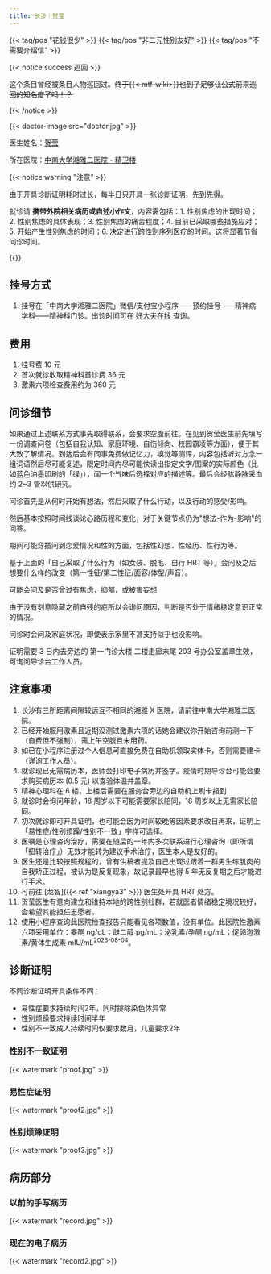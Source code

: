 ```yaml
---
title: 长沙｜贺莹
---
```


{{< tag/pos "花钱很少" >}} {{< tag/pos "非二元性别友好" >}}  {{< tag/pos "不需要介绍信" >}}

{{< notice success 巡回 >}}

这个条目曾经被条目人物巡回过。~~终于{{< mtf-wiki>}}也到了足够让公式前来巡回的知名度了吗！？~~

<!-- 这段话还有一个意思是，这篇文章被医生本人亲自审订过，修改之前请三思。 -->

{{< /notice >}}

{{< doctor-image src="doctor.jpg" >}}

医生姓名：[贺莹](https://www.guahao.com/expert/819738df-5ae6-4bc3-83df-aad260927d97000)

所在医院：[中南大学湘雅二医院 - 精卫楼](https://amap.com/place/B0FFGCX8WS)

{{< notice warning "注意" >}}

由于开具诊断证明耗时过长，每半日只开具一张诊断证明，先到先得。

就诊请 **携带外院相关病历或自述小作文**，内容需包括：1. 性别焦虑的出现时间；2. 性别焦虑的具体表现；3. 性别焦虑的痛苦程度；4. 目前已采取哪些措施应对；5. 开始产生性别焦虑的时间；6. 决定进行跨性别序列医疗的时间。这将显著节省问诊时间。

{{</notice>}}

## 挂号方式

1. 挂号在「中南大学湘雅二医院」微信/支付宝小程序——预约挂号——精神病学科——精神科门诊。出诊时间可在 [好大夫在线](https://www.haodf.com/doctor/9032039827/xinxi-menzhen.html) 查询。

## 费用

1. 挂号费 10 元
1. 首次就诊收取精神科首诊费 36 元
1. 激素六项检查费用约为 360 元

## 问诊细节

如果通过上述联系方式事先取得联系，会要求空腹前往。在见到贺莹医生前先填写一份调查问卷（包括自我认知、家庭环境、自伤倾向、校园霸凌等方面），便于其大致了解情况。到达后会有同事免费做记忆力，嗅觉等测评，内容包括听对方念一组词语然后尽可能复述，限定时间内尽可能快读出指定文字/图案的实际颜色（比如蓝色油墨印刷的「绿」），闻一个气味后选择对应的描述等。最后会经肱静脉采血约 2~3 管以供研究。

问诊首先是从何时开始有想法，然后采取了什么行动，以及行动的感受/影响。

然后基本按照时间线谈论心路历程和变化，对于关键节点仍为"想法-作为-影响"的问答。

期间可能穿插问到恋爱情况和性的方面，包括性幻想、性经历、性行为等。

基于上面的「自己采取了什么行为（如女装、脱毛、自行 HRT 等）」会问及之后想要什么样的改变（第一性征/第二性征/面容/体型/声音）。

可能会问及是否曾过有焦虑，抑郁，或被害妄想

由于没有刻意隐藏之前自残的疤所以会询问原因，判断是否处于情绪稳定意识正常的情况。

问诊时会问及家庭状况，即使表示家里不甚支持似乎也没影响。

证明需要 3 日内去旁边的 第一门诊大楼 二楼走廊末尾 203 号办公室盖章生效，可询问导诊台工作人员。

## 注意事项

1. 长沙有三所距离间隔较远互不相同的湘雅 X 医院，请前往中南大学湘雅二医院。
1. 已经开始服用激素且近期没测过激素六项的话她会建议你开始咨询前测一下（自费但不强制），需上午空腹且未用药。
1. 如已在小程序注册过个人信息可直接免费在自助机领取实体卡，否则需要建卡（详询工作人员）。
1. 就诊现已无需病历本，医师会打印电子病历并签字。疫情时期导诊台可能会要求购买病历本 (0.5 元) 以查验体温并盖章。
1. 精神心理科在 6 楼，上楼后需要在服务台旁边的自助机上刷卡报到
1. 就诊时会询问年龄，18 周岁以下可能需要家长陪同，18 周岁以上无需家长陪同。
1. 初次就诊即可开具证明，也可能会因为时间较晚等因素要求改日再来，证明上「易性症/性别烦躁/性别不一致」字样可选择。
1. 医嘱是心理咨询治疗，需要在随后的一年内多次联系进行心理咨询（即所谓「扭转治疗」）无效才能转为建议手术治疗，医生本人是友好的。
1. 医生还是比较按照规程的，曾有供稿者提及自己出现过跟着一群男生练肌肉的自我矫正过程，被认为是反复现象，故记录最早也得 5 年无反复期之后才能进行手术。
1. 可前往 [龙智]({{< ref "xiangya3" >}}) 医生处开具 HRT 处方。
1. 贺莹医生有意向建立和维持本地的跨性别社群，若就医者情绪稳定境况较好，会希望其能担任志愿者。
1. 使用小程序查询此医院检查报告只能看见各项数值，没有单位。此医院性激素六项采用单位：睾酮 ng/dL；雌二醇 pg/mL；泌乳素/孕酮 ng/mL；促卵泡激素/黄体生成素 mIU/mL<sup>2023-08-04</sup>。

## 诊断证明

不同诊断证明开具条件不同：

- 易性症要求持续时间2年，同时排除染色体异常
- 性别烦躁要求持续时间半年
- 性别不一致成人持续时间仅要求数月，儿童要求2年

### 性别不一致证明

{{< watermark "proof.jpg" >}}

### 易性症证明

{{< watermark "proof2.jpg" >}}

### 性别烦躁证明

{{< watermark "proof3.jpg" >}}

## 病历部分

### 以前的手写病历

{{< watermark "record.jpg" >}}

### 现在的电子病历

{{< watermark "record2.jpg" >}}
